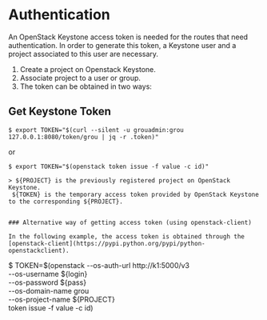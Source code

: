 # Authentication

An OpenStack Keystone access token is needed for the routes that need authentication. In order to generate this token, a Keystone user and a project associated to this user are necessary.


1. Create a project on Openstack Keystone.
2. Associate project to a user or group.
3. The token can be obtained in two ways:

## Get Keystone Token

```
$ export TOKEN="$(curl --silent -u grouadmin:grou 127.0.0.1:8080/token/grou | jq -r .token)"
```

or

```
$ export TOKEN="$(openstack token issue -f value -c id)"

> ${PROJECT} is the previously registered project on OpenStack Keystone.
 ${TOKEN} is the temporary access token provided by OpenStack Keystone to the corresponding ${PROJECT}.


### Alternative way of getting access token (using openstack-client)

In the following example, the access token is obtained through the [openstack-client](https://pypi.python.org/pypi/python-openstackclient).

```
$ TOKEN=$(openstack --os-auth-url http://k1:5000/v3 \
  --os-username ${login} \
  --os-password ${pass} \
  --os-domain-name grou \
  --os-project-name ${PROJECT} \
  token issue -f value -c id)
```
